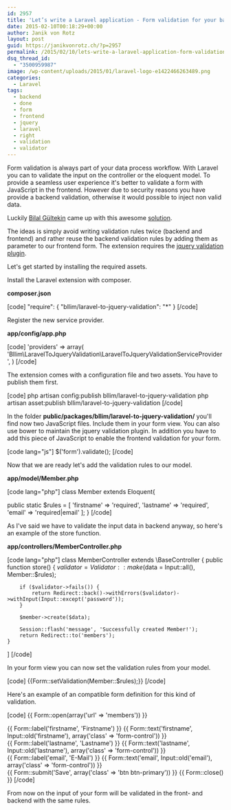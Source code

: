 ```yaml
---
id: 2957
title: 'Let’s write a Laravel application - Form validation for your backend and frontend'
date: 2015-02-10T00:18:29+00:00
author: Janik von Rotz
layout: post
guid: https://janikvonrotz.ch/?p=2957
permalink: /2015/02/10/lets-write-a-laravel-application-form-validation-for-your-backend-and-frontend/
dsq_thread_id:
  - "3500959987"
image: /wp-content/uploads/2015/01/laravel-logo-e1422466263489.png
categories:
  - Laravel
tags:
  - backend
  - done
  - form
  - frontend
  - jquery
  - laravel
  - right
  - validation
  - validator
---
```

Form validation is always part of your data process workflow. With Laravel you can to validate the input on the controller or the eloquent model. To provide a seamless user experience it's better to validate a form with JavaScript in the frontend. However due to security reasons you have provide a backend validation, otherwise it would possible to inject non valid data.
<!--more-->
Luckily [Bilal Gültekin](https://github.com/bllim) came up with this awesome [solution](https://github.com/bllim/laravel-to-jquery-validation).

The ideas is simply avoid writing validation rules twice (backend and frontend) and rather reuse the backend validation rules by adding them as parameter to our frontend form. 
The extension requires the [jquery validation plugin](https://github.com/jzaefferer/jquery-validation).

Let's get started by installing the required assets.

Install the Laravel extension with composer.

**composer.json**

[code]
"require": {
	"bllim/laravel-to-jquery-validation": "*"
}
[/code]

Register the new service provider.

**app/config/app.php**

[code]
'providers' => array(
	 'Bllim\LaravelToJqueryValidation\LaravelToJqueryValidationServiceProvider',
)
[/code]

The extension comes with a configuration file and two assets. You have to publish them first.

[code]
php artisan config:publish bllim/laravel-to-jquery-validation
php artisan asset:publish bllim/laravel-to-jquery-validation
[/code]

In the folder **public/packages/bllim/laravel-to-jquery-validation/** you'll find now two JavaScript files. Include them in your form view. You can also use bower to maintain the jquery validation plugin.
In addition you have to add this piece of JavaScript to enable the frontend validation for your form.

[code lang="js"]
$('form').validate();
[/code]

Now that we are ready let's add the validation rules to our model.

**app/model/Member.php**

[code lang="php"]
class Member extends Eloquent{

  public static $rules = [
      'firstname' => 'required',
      'lastname' => 'required',
      'email' => 'required|email'
  ];
}
[/code]

As I've said we have to validate the input data in backend anyway, so here's an example of the store function.

**app/controllers/MemberController.php**

[code lang="php"]
class MemberController extends \BaseController {
	public function store()
	{
		$validator = Validator::make($data = Input::all(), Member::$rules);
	
		if ($validator->fails()) {
			return Redirect::back()->withErrors($validator)->withInput(Input::except('password'));
		}
	
		$member->create($data);
	
		Session::flash('message', 'Successfully created Member!');
		return Redirect::to('members');
	}
]
[/code]

In your form view you can now set the validation rules from your model.

[code]
{{Form::setValidation(Member::$rules);}}
[/code]

Here's an example of an compatible form definition for this kind of validation.

[code]
{{ Form::open(array('url' => 'members')) }}
  <div class="form-group">
  {{ Form::label('firstname', 'Firstname') }}
  {{ Form::text('firstname', Input::old('firstname'), array('class' => 'form-control')) }}
  </div>
  <div class="form-group">
  {{ Form::label('lastname', 'Lastname') }}
  {{ Form::text('lastname', Input::old('lastname'), array('class' => 'form-control')) }}
  </div>
  <div class="form-group">
  {{ Form::label('email', 'E-Mail') }}
  {{ Form::text('email', Input::old('email'), array('class' => 'form-control')) }}
  </div>
  {{ Form::submit('Save', array('class' => 'btn btn-primary')) }}
{{ Form::close() }}
[/code]


From now on the input of your form will be validated in the front- and backend with the same rules.
